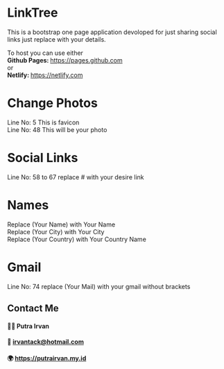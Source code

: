# LinkTree
This is a bootstrap one page application devoloped for just sharing social links just replace with your
details.

To host you can use either<br>
<b>Github Pages: </b> https://pages.github.com
<br> or <br>
<b>Netlify: </b> https://netlify.com

# Change Photos
Line No: 5 This is favicon<br>
Line No: 48 This will be your photo

# Social Links
Line No: 58 to 67 replace # with your desire link

# Names
Replace (Your Name) with Your Name <br>
Replace (Your City) with Your City <br>
Replace (Your Country) with Your Country Name<br>

# Gmail
Line No: 74 replace (Your Mail) with your gmail without brackets 

## Contact Me
#### 👨‍💻 Putra Irvan<br>
#### 📝 irvantack@hotmail.com<br>
#### 🌍 https://putrairvan.my.id

